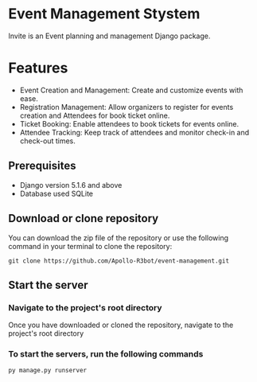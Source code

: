 ﻿# Event Management Stystem
 
Invite is an Event planning and management Django package.

# Features 
  * Event Creation and Management: Create and customize events with ease.
  * Registration Management: Allow organizers to register for events creation and Attendees for book ticket online.
  * Ticket Booking: Enable attendees to book tickets for events online.
  * Attendee Tracking: Keep track of attendees and monitor check-in and check-out times.

## Prerequisites
  * Django version 5.1.6 and above
  * Database used SQLite

## Download or clone repository
You can download the zip file of the repository or use the following command in your terminal to clone the repository:
<pre><code>git clone https://github.com/Apollo-R3bot/event-management.git</code></pre>

## Start the server 
### Navigate to the project's root directory
Once you have downloaded or cloned the repository, navigate to the project's root directory

### To start the servers, run the following commands
<pre><code>py manage.py runserver</code></pre>
